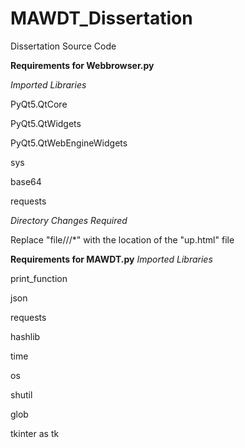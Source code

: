 # MAWDT_Dissertation

Dissertation Source Code

**Requirements for Webbrowser.py**

_Imported Libraries_

PyQt5.QtCore

PyQt5.QtWidgets

PyQt5.QtWebEngineWidgets

sys

base64

requests


_Directory Changes Required_

Replace "file///*" with the location of the "up.html" file 


**Requirements for MAWDT.py**
_Imported Libraries_

print_function

json

requests

hashlib

time

os

shutil

glob

tkinter as tk
